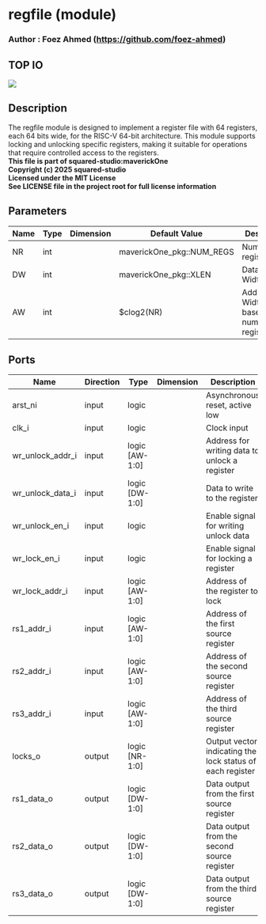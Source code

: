 # regfile (module)

### Author : Foez Ahmed (https://github.com/foez-ahmed)

## TOP IO
<img src="./regfile_top.svg">

## Description

The regfile module is designed to implement a register file with 64 registers, each 64 bits
wide, for the RISC-V 64-bit architecture. This module supports locking and unlocking specific
registers, making it suitable for operations that require controlled access to the registers.
<br>**This file is part of squared-studio:maverickOne**
<br>**Copyright (c) 2025 squared-studio**
<br>**Licensed under the MIT License**
<br>**See LICENSE file in the project root for full license information**

## Parameters
|Name|Type|Dimension|Default Value|Description|
|-|-|-|-|-|
|NR|int||maverickOne_pkg::NUM_REGS|Number of registers|
|DW|int||maverickOne_pkg::XLEN|Data/Register Width|
|AW|int||$clog2(NR)|Address Width (log base 2 of the number of registers)|

## Ports
|Name|Direction|Type|Dimension|Description|
|-|-|-|-|-|
|arst_ni|input|logic||Asynchronous reset, active low|
|clk_i|input|logic||Clock input|
|wr_unlock_addr_i|input|logic [AW-1:0]||Address for writing data to unlock a register|
|wr_unlock_data_i|input|logic [DW-1:0]||Data to write to the register|
|wr_unlock_en_i|input|logic||Enable signal for writing unlock data|
|wr_lock_en_i|input|logic||Enable signal for locking a register|
|wr_lock_addr_i|input|logic [AW-1:0]||Address of the register to lock|
|rs1_addr_i|input|logic [AW-1:0]||Address of the first source register|
|rs2_addr_i|input|logic [AW-1:0]||Address of the second source register|
|rs3_addr_i|input|logic [AW-1:0]||Address of the third source register|
|locks_o|output|logic [NR-1:0]||Output vector indicating the lock status of each register|
|rs1_data_o|output|logic [DW-1:0]||Data output from the first source register|
|rs2_data_o|output|logic [DW-1:0]||Data output from the second source register|
|rs3_data_o|output|logic [DW-1:0]||Data output from the third source register|
